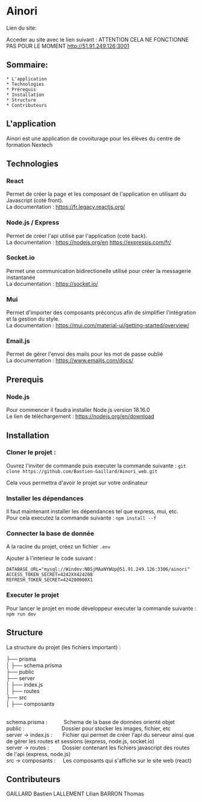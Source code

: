 # Ainori

Lien du site:

Acceder au site avec le lien suivant : ATTENTION CELA NE FONCTIONNE PAS POUR LE MOMENT http://51.91.249.126:3001

## Sommaire:

    * L'application
    * Technologies
    * Prérequis
    * Installation
    * Structure
    * Contributeurs
    

## L'application

Ainori est une application de covoiturage pour les élèves du centre de formation Nextech

## Technologies
 
### React
Permet de créer la page et les composant de l'application en utilisant du Javascript (coté front).
<br/>La documentation : https://fr.legacy.reactjs.org/
### Node.js / Express
Permet de créer l'api utilisé par l'application (coté back).
<br/>La documentation : https://nodejs.org/en
                   https://expressjs.com/fr/
### Socket.io
Permet une communication bidirectionelle utilisé pour créer la messagerie instantanée
<br/>La documentation : https://socket.io/
### Mui
Permet d'importer des composants préconçus afin de simplifier l'intégration et la gestion du style.
<br/>La documentation : https://mui.com/material-ui/getting-started/overview/
### Email.js
Permet de gérer l'envoi des mails pour les mot de passe oublié 
<br/> La documentation : https://www.emailjs.com/docs/
## Prerequis

### Node.js 
Pour commencer il faudra installer Node.js version 18.16.0 
<br/> Le lien de téléchargement : https://nodejs.org/en/download

## Installation

### Cloner le projet : 

Ouvrez l'inviter de commande puis executer la commande suivante : ```git clone https://github.com/Bastien-Gaillard/Ainori_web.git```

Cela vous permettra d'avoir le projet sur votre ordinateur 

### Installer les dépendances

Il faut maintenant installer les dépendances tel que express, mui, etc.
<br/> Pour cela executez la commande suivante : ```npm install --f```

### Connecter la base de donnée 

A la racine du projet, créez un fichier ```.env```

Ajouter à l'interieur le code suivant : 
<br/>
```
DATABASE_URL="mysql://Windev:NBSjMAaNYWUp@51.91.249.126:3306/ainori"
ACCESS_TOKEN_SECRET=4242XX424208
REFRESH_TOKEN_SECRET=424200000X1
```

### Executer le projet 

Pour lancer le projet en mode développeur executer la commande suivante : ```npm run dev```

## Structure

La structure du projet (les fichiers important) : 

├── prisma                       <br/>
│   ├── schema.prisma            <br/>
├── public                       <br/>
├── server                       <br/>
│   ├── index.js                 <br/>
│   ├── routes                   <br/>
├── src                          <br/>
│   ├── composants               <br/>

<br/>schema.prisma :          &nbsp; &nbsp; &nbsp; &nbsp; &nbsp; Schema de la base de données orienté objet
<br/>public :                 &nbsp; &nbsp; &nbsp;&nbsp; &nbsp; &nbsp; &nbsp; &nbsp; &nbsp; &nbsp; &nbsp;&nbsp; &nbsp; Dossier pour stocker les images, fichier, etc
<br/>server -> index.js :     &nbsp;&nbsp;&nbsp;&nbsp; &nbsp;Fichier qui permet de créer l'api du serveur ainsi que de gérer les routes et sessions (express, node.js, socket.io)
<br/>server -> routes :       &nbsp;&nbsp;&nbsp;&nbsp; &nbsp; &nbsp;Dossier contenant les fichiers javascript des routes de l'api (express, node.js)
<br/>src -> composants :      &nbsp;&nbsp; &nbsp;Les composants qui s'affiche sur le site web (react)


## Contributeurs 
  
  GAILLARD Bastien
  LALLEMENT Lilian
  BARRON Thomas

